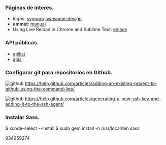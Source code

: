 ### Páginas de interes.
- logos: [svgporn](https://svgporn.com) [awesome-design](https://github.com/oscarotero/awesome-design)
- **emmet**: [manual](https://docs.emmet.io/cheat-sheet/)
- Using Live Reload in Chrome and Sublime Text:
  [enlace](https://creativcoder.wordpress.com/2014/04/23/using-live-reload-in-chrome-and-sublime-text/)

### API públicas.
- [apilist](https://apilist.fun)
- [apis](http://www.enrique7mc.com/2016/05/lista-apis-publicas/)

### Configurar git para repositorios en Github.

![github][img-github] https://help.github.com/articles/adding-an-existing-project-to-github-using-the-command-line/

![github][img-github] https://help.github.com/articles/generating-a-new-ssh-key-and-adding-it-to-the-ssh-agent/

[//]: # (Referencias a imágenes)
[img-github]: https://cdn3.iconfinder.com/data/icons/free-social-icons/67/github_circle_black-20.png
[//]: # (https://cdnjs.cloudflare.com/ajax/libs/foundicons/3.0.0/svgs/fi-social-github.svg)
[img-youtube]: https://cdn4.iconfinder.com/data/icons/ionicons/512/icon-social-youtube-20.png
[//]: # (https://cdnjs.cloudflare.com/ajax/libs/foundicons/3.0.0/svgs/fi-social-youtube.svg)

### Instalar Sass.
$ xcode-select --install
$ sudo gem install -n /usr/local/bin sass

934959274
